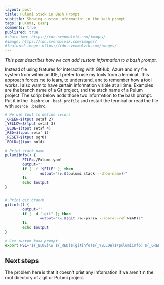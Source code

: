 ```yaml
---
layout: post
title: Pulumi Stack in Bash Prompt
subtitle: Showing custom information in the bash prompt
tags: [Pulumi, Bash]
comments: true
published: true
#share-img: https://cdn.svenmalvik.com/images/
#image: https://cdn.svenmalvik.com/images/
#featured-image: https://cdn.svenmalvik.com/images/
---
```


*This post describes how we can add custom information to a bash prompt.*

Instead of using features for interacting with GitHub, Azure and my file system from within an IDE, I prefer to use my tools from a terminal. This approach forces me to learn, to understand, and to remember how a tool works. I also want to have certain information visible at all time. Examples are the branch name of a Git project, and the stack name of a Pulumi project. The script below adds those two information to the bash prompt. Put it in the `.bashrc` or `.bash_profile` and restart the terminal or read the file with `source .bashrc`.

```bash
# We use tput to define colors
_GREEN=$(tput setaf 2)
_YELLOW=$(tput setaf 3)
_BLUE=$(tput setaf 4)
_RED=$(tput setaf 1)
_RESET=$(tput sgr0)
_BOLD=$(tput bold)

# Print stack name
pulumiinfo() {
        FILE=./Pulumi.yaml
        output=""
        if [ -f "$FILE" ]; then
                output="(p.$(pulumi stack --show-name))"
        fi
        echo $output
}


# Print git branch
gitinfo() {
        output=""
        if [ -d ".git" ]; then 
                output="(g.$(git rev-parse --abbrev-ref HEAD))"
        fi
        echo $output
}

# Set custom bash prompt
export PS1='${_BLUE}\w ${_RED}$(gitinfo)${_YELLOW}$(pulumiinfo) ${_GREEN} ${_BOLD}$ ${_RESET}'
```

## Next steps
The problem here is that it doesn't print any information if we aren't in the root directory of a git or Pulumi project.
